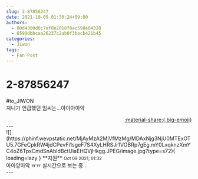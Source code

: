 ```yaml
---
slug: 2-87856247
date: 2021-10-09 01:30:24+09:00
authors:
  - 80d4300d0c7ef8e2018f8ac598e84328
  - 6599dbbcaa26237c2ab0f3becb421b45
categories:
  - Jiwon
tags:
  - Fan Post
---
```


# 2-87856247

<div class="post-container" markdown="1">
<div class="content-container md-sidebar__scrollwrap" markdown="1">

\#to_JIWON<br>져니가 언급했던 임씨는...아아아아악

</div>
</div>

<div style="text-align: right;" markdown="1">
<a href="https://weverse.io/fromis9/fanpost/2-87856247" style="text-align: right;">:material-share:{.big-emoji}</a>
</div>
---

<div class="comments-container md-sidebar__scrollwrap" markdown="1">
<div class="comment" markdown="1">
<div class='id-container' markdown="1">
![](https://phinf.wevpstatic.net/MjAyMzA2MjVfMzMg/MDAxNjg3NjU0MTExOTU5.7GFeCpkRW4jdCPevFi1sgeF7S4XyLHRSJr1VOBRp7gEg.mY0LxqknzXmYC4oZ6TpxCmdSnAbldBctUiaEHQVjHkgg.JPEG/image.jpg?type=s72){ loading=lazy }
**<span class="artist">지원</span>** <small>Oct 09 2021, 01:32</small><br>
</div>
<div class='comment-body' markdown="1">
아아앙아악 ㅠㅠ 실시간으로 보는 중...
</div>
</div>
</div>
---
